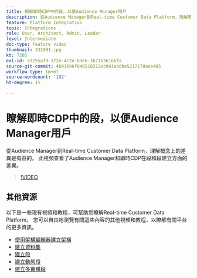 ```yaml
---
title: 瞭解即時CDP中的段，以便Audience Manager用戶
description: 從Audience Manager到Real-time Customer Data Platform，理解概念上的差異是有益的。 此視頻查看了Audience Manager和即時CDP在段和段建立方面的差異。
feature: Platform Integration
topic: Integrations
role: User, Architect, Admin, Leader
level: Intermediate
doc-type: feature video
thumbnail: 331901.jpg
kt: 7205
exl-id: a3255af9-372e-4c2e-b3e6-3b71b3616bfa
source-git-commit: 4b91696f840518312ec041abdbe5217178aee405
workflow-type: tm+mt
source-wordcount: '192'
ht-degree: 1%

---
```


# 瞭解即時CDP中的段，以便Audience Manager用戶

從Audience Manager到Real-time Customer Data Platform，理解概念上的差異是有益的。 此視頻查看了Audience Manager和即時CDP在段和段建立方面的差異。

>[!VIDEO](https://video.tv.adobe.com/v/331901/?quality=12&learn=on)

## 其他資源

以下是一些現有視頻和教程，可幫助您瞭解Real-time Customer Data Platform。 您可以自由地瀏覽有關這些內容的其他視頻和教程，以瞭解有關平台的更多資訊。

* [使用架構編輯器建立架構](https://experienceleague.adobe.com/docs/experience-platform/xdm/tutorials/create-schema-ui.html?lang=en#getting-started)
* [建立資料集](https://experienceleague.adobe.com/docs/platform-learn/getting-started-for-data-architects-and-data-engineers/create-datasets.html?lang=en#permissions-required)
* [建立段](https://experienceleague.adobe.com/docs/platform-learn/tutorials/segments/create-segments.html?lang=en#segments)
* [建立動態段](https://experienceleague.adobe.com/docs/platform-learn/tutorials/segments/create-dynamic-segments.html?lang=en#segments)
* [建立多實體段](https://experienceleague.adobe.com/docs/platform-learn/tutorials/segments/create-multi-entity-segments.html?lang=en#segments)
